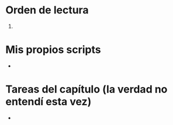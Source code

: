 # Orden de lectura
1. 

# Mis propios scripts
- 

# Tareas del capítulo (la verdad no entendí esta vez)
- 
